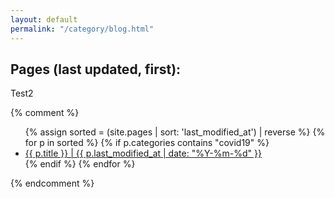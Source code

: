 ```yaml
---
layout: default
permalink: "/category/blog.html"
---
```


<h2>Pages (last updated, first):</h2>
Test2

{% comment %}

<ul>
	{% assign sorted = (site.pages | sort: 'last_modified_at') | reverse %}
	{% for p in sorted %}
		{% if p.categories contains "covid19" %}
	  	 <li> <a href="{{ p.url | absolute_url }}">{{ p.title }} | {{ p.last_modified_at | date: "%Y-%m-%d" }} </a></li>
		{% endif %}
 	{% endfor %}
	</ul>

{% endcomment %}
